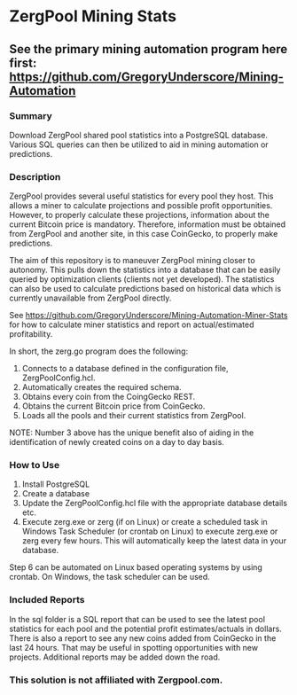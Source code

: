 # **ZergPool Mining Stats**

## See the primary mining automation program here first: https://github.com/GregoryUnderscore/Mining-Automation

### **Summary**
Download ZergPool shared pool statistics into a PostgreSQL database. Various SQL queries can then be utilized
to aid in mining automation or predictions.

### **Description**
ZergPool provides several useful statistics for every pool they host. This allows a miner to calculate projections
and possible profit opportunities. However, to properly calculate these projections, information about the current
Bitcoin price is mandatory. Therefore, information must be obtained from ZergPool and another site, in this case
CoinGecko, to properly make predictions.

The aim of this repository is to maneuver ZergPool mining closer to autonomy. This pulls down the statistics into a database that can be easily queried by optimization clients (clients not yet developed). The statistics can also be used to calculate predictions based on historical data which is currently unavailable from ZergPool directly.

See https://github.com/GregoryUnderscore/Mining-Automation-Miner-Stats for how to calculate miner statistics and report on
actual/estimated profitability.

In short, the zerg.go program does the following:
1. Connects to a database defined in the configuration file, ZergPoolConfig.hcl.
2. Automatically creates the required schema.
3. Obtains every coin from the CoingGecko REST.
4. Obtains the current Bitcoin price from CoinGecko.
5. Loads all the pools and their current statistics from ZergPool.

NOTE: Number 3 above has the unique benefit also of aiding in the identification of newly created coins on a day
to day basis.

### **How to Use**

1. Install PostgreSQL
2. Create a database
3. Update the ZergPoolConfig.hcl file with the appropriate database details etc.
4. Execute zerg.exe or zerg (if on Linux) or create a scheduled task in Windows Task Scheduler (or crontab on Linux) to 
execute zerg.exe or zerg every few hours. This will automatically keep the latest data in your database.

Step 6 can be automated on Linux based operating systems by using crontab. On Windows, the task scheduler can 
be used.

### **Included Reports**
In the sql folder is a SQL report that can be used to see the latest pool statistics for each pool and the potential
profit estimates/actuals in dollars. There is also a report to see any new coins added from CoinGecko in the last 24 hours. 
That may be useful in spotting opportunities with new projects. Additional reports may be added down the road.

### This solution is not affiliated with Zergpool.com.
